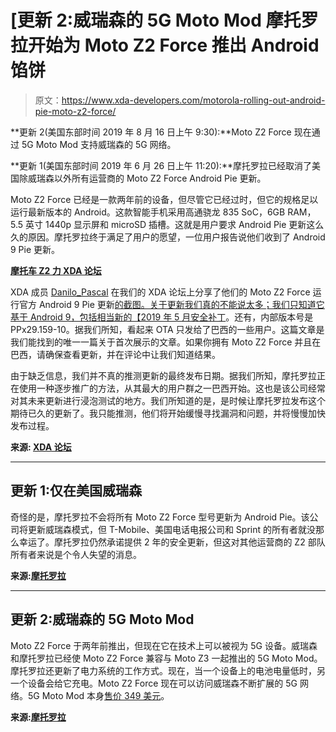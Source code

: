 # [更新 2:威瑞森的 5G Moto Mod 摩托罗拉开始为 Moto Z2 Force 推出 Android 馅饼

> 原文：<https://www.xda-developers.com/motorola-rolling-out-android-pie-moto-z2-force/>

**更新 2(美国东部时间 2019 年 8 月 16 日上午 9:30):**Moto Z2 Force 现在通过 5G Moto Mod 支持威瑞森的 5G 网络。

**更新 1(美国东部时间 2019 年 6 月 26 日上午 11:20):**摩托罗拉已经取消了美国除威瑞森以外所有运营商的 Moto Z2 Force Android Pie 更新。

Moto Z2 Force 已经是一款两年前的设备，但尽管它已经过时，但它的规格足以运行最新版本的 Android。这款智能手机采用高通骁龙 835 SoC，6GB RAM，5.5 英寸 1440p 显示屏和 microSD 插槽。这就是用户要求 Android Pie 更新这么久的原因。摩托罗拉终于满足了用户的愿望，一位用户报告说他们收到了 Android 9 Pie 更新。

**[摩托车 Z2 力 XDA 论坛](https://forum.xda-developers.com/z2-force)**

XDA 成员 [Danilo_Pascal](https://forum.xda-developers.com/member.php?u=4734599) 在我们的 XDA 论坛上分享了他们的 Moto Z2 Force 运行官方 Android 9 Pie 更新[的截图。关于更新我们真的不能说太多；我们只知道它基于 Android 9，包括相当新的【2019 年 5 月安全补丁](https://forum.xda-developers.com/showpost.php?p=79665791&postcount=195)。还有，内部版本号是 PPx29.159-10。据我们所知，看起来 OTA 只发给了巴西的一些用户。这篇文章是我们能找到的唯一一篇关于首次展示的文章。如果你拥有 Moto Z2 Force 并且在巴西，请确保查看更新，并在评论中让我们知道结果。

由于缺乏信息，我们并不真的推测更新的最终发布日期。据我们所知，摩托罗拉正在使用一种逐步推广的方法，从其最大的用户群之一巴西开始。这也是该公司经常对其未来更新进行浸泡测试的地方。我们所知道的是，是时候让摩托罗拉发布这个期待已久的更新了。我只能推测，他们将开始缓慢寻找漏洞和问题，并将慢慢加快发布过程。

**来源: [XDA 论坛](https://forum.xda-developers.com/showpost.php?p=79665791&postcount=195)**

* * *

## 更新 1:仅在美国威瑞森

奇怪的是，摩托罗拉不会将所有 Moto Z2 Force 型号更新为 Android Pie。该公司将更新威瑞森模式，但 T-Mobile、美国电话电报公司和 Sprint 的所有者就没那么幸运了。摩托罗拉仍然承诺提供 2 年的安全更新，但这对其他运营商的 Z2 部队所有者来说是个令人失望的消息。

**来源:[摩托罗拉](https://forums.lenovo.com/t5/Moto-Z-Force/Android-Pie-Update/td-p/4462358)**

* * *

## 更新 2:威瑞森的 5G Moto Mod

Moto Z2 Force 于两年前推出，但现在它在技术上可以被视为 5G 设备。威瑞森和摩托罗拉已经使 Moto Z2 Force 兼容与 Moto Z3 一起推出的 5G Moto Mod。摩托罗拉还更新了电力系统的工作方式。现在，当一个设备上的电池电量低时，另一个设备会给它充电。Moto Z2 Force 现在可以访问威瑞森不断扩展的 5G 网络。5G Moto Mod 本身[售价 349 美元](https://www.verizonwireless.com/connected-devices/motorola-5g-moto-mod/?sku=sku3260508)。

**来源:[摩托罗拉](https://blog.motorola.com/2019/08/15/experience-5g-on-moto-z2force-with-the-5g-moto-mod/)**